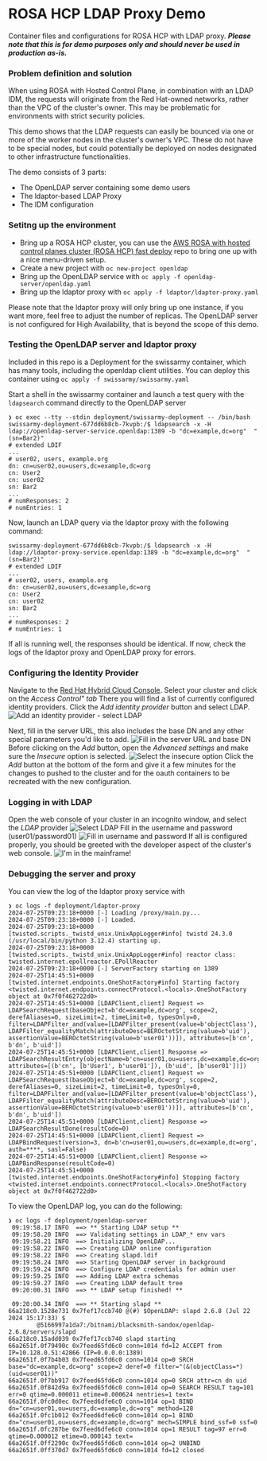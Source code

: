 # ROSA HCP LDAP Proxy Demo
Container files and configurations for ROSA HCP with LDAP proxy. ***Please note that this is for demo purposes only and should never be used in production as-is.***

### Problem definition and solution
When using ROSA with Hosted Control Plane, in combination with an LDAP IDM, the requests will originate from the Red Hat-owned networks, rather than the VPC of the cluster's owner. This may be problematic for environments with strict security policies. 

This demo shows that the LDAP requests can easily be bounced via one or more of the worker nodes in the cluster's owner's VPC. These do not have to be special nodes, but could potentially be deployed on nodes designated to other infrastructure functionalities.

The demo consists of 3 parts:
* The OpenLDAP server containing some demo users
* The ldaptor-based LDAP Proxy
* The IDM configuration

### Setitng up the environment
* Bring up a ROSA HCP cluster, you can use the [AWS ROSA with hosted control planes cluster (ROSA HCP) fast deploy](https://github.com/CSA-RH/rosa-hcp-fast-deploy) repo to bring one up with a nice menu-driven setup.
* Create a new project with `oc new-project openldap`
* Bring up the OpenLDAP service with `oc apply -f openldap-server/openldap.yaml`
* Bring up the ldaptor proxy with `oc apply -f ldaptor/ldaptor-proxy.yaml`

Please note that the ldaptor proxy will only bring up one instance, if you want more, feel free to adjust the number of replicas. The OpenLDAP server is not configured for High Availability, that is beyond the scope of this demo.

### Testing the OpenLDAP server and ldaptor proxy
Included in this repo is a Deployment for the swissarmy container, which has many tools, including the openldap client utilities. You can deploy this container using `oc apply -f swissarmy/swissarmy.yaml`

Start a shell in the swissarmy container and launch a test query with the `ldapsearch` command directly to the OpenLDAP server
```
❯ oc exec --tty --stdin deployment/swissarmy-deployment -- /bin/bash
swissarmy-deployment-677dd6b8cb-7kvpb:/$ ldapsearch -x -H ldap://openldap-server-service.openldap:1389 -b "dc=example,dc=org"  "(sn=Bar2)"
# extended LDIF
...
# user02, users, example.org
dn: cn=user02,ou=users,dc=example,dc=org
cn: User2
cn: user02
sn: Bar2
...
# numResponses: 2
# numEntries: 1
```
Now, launch an LDAP query via the ldaptor proxy with the following command:
```
swissarmy-deployment-677dd6b8cb-7kvpb:/$ ldapsearch -x -H ldap://ldaptor-proxy-service.openldap:1389 -b "dc=example,dc=org"  "(sn=Bar2)"
# extended LDIF
...
# user02, users, example.org
dn: cn=user02,ou=users,dc=example,dc=org
cn: User2
cn: user02
sn: Bar2
...
# numResponses: 2
# numEntries: 1
```
If all is running well, the responses should be identical. If now, check the logs of the ldaptor proxy and OpenLDAP proxy for errors.
### Configuring the Identity Provider
Navigate to the [Red Hat Hybrid Cloud Console](https://console.redhat.com/openshift/). Select your cluster and click on the *Access Control" tab* There you will find a list of currently configured identity providers. Click the *Add identity provider* button and select LDAP.
![Add an identity provider - select LDAP](img/add-provider.png)

Next, fill in the server URL, this also includes the base DN and any other special parameters you'd like to add.
![Fill in the server URL and base DN](img/add-ldap.png)
Before clicking on the *Add* button, open the *Advanced settings* and make sure the *Insecure* option is selected.
![Select the insecure option](img/insecure-option.png)
Click the *Add* button at the bottom of the form and give it a few minutes for the changes to pushed to the cluster and for the oauth containers to be recreated with the new configuration.

### Logging in with LDAP
Open the web console of your cluster in an incognito window, and select the *LDAP* provider
![Select LDAP](img/login-select-ldap.png)
Fill in the username and password (user01/password01)
![Fill in username and password](img/login-username.png)
If all is configured properly, you should be greeted with the developer aspect of the cluster's web console.
![I'm in the mainframe!](img/login-success.png)
### Debugging the server and proxy
You can view the log of the ldaptor proxy service with 
```
❯ oc logs -f deployment/ldaptor-proxy 
2024-07-25T09:23:18+0000 [-] Loading /proxy/main.py...
2024-07-25T09:23:18+0000 [-] Loaded.
2024-07-25T09:23:18+0000 [twisted.scripts._twistd_unix.UnixAppLogger#info] twistd 24.3.0 (/usr/local/bin/python 3.12.4) starting up.
2024-07-25T09:23:18+0000 [twisted.scripts._twistd_unix.UnixAppLogger#info] reactor class: twisted.internet.epollreactor.EPollReactor
2024-07-25T09:23:18+0000 [-] ServerFactory starting on 1389
2024-07-25T14:45:51+0000 [twisted.internet.endpoints.OneShotFactory#info] Starting factory <twisted.internet.endpoints.connectProtocol.<locals>.OneShotFactory object at 0x7f0f462722d0>
2024-07-25T14:45:51+0000 [LDAPClient,client] Request => LDAPSearchRequest(baseObject=b'dc=example,dc=org', scope=2, derefAliases=0, sizeLimit=2, timeLimit=0, typesOnly=0, filter=LDAPFilter_and(value=[LDAPFilter_present(value=b'objectClass'), LDAPFilter_equalityMatch(attributeDesc=BEROctetString(value=b'uid'), assertionValue=BEROctetString(value=b'user01'))]), attributes=[b'cn', b'dn', b'uid'])
2024-07-25T14:45:51+0000 [LDAPClient,client] Response => LDAPSearchResultEntry(objectName=b'cn=user01,ou=users,dc=example,dc=org', attributes=[(b'cn', [b'User1', b'user01']), (b'uid', [b'user01'])])
2024-07-25T14:45:51+0000 [LDAPClient,client] Request => LDAPSearchRequest(baseObject=b'dc=example,dc=org', scope=2, derefAliases=0, sizeLimit=2, timeLimit=0, typesOnly=0, filter=LDAPFilter_and(value=[LDAPFilter_present(value=b'objectClass'), LDAPFilter_equalityMatch(attributeDesc=BEROctetString(value=b'uid'), assertionValue=BEROctetString(value=b'user01'))]), attributes=[b'cn', b'dn', b'uid'])
2024-07-25T14:45:51+0000 [LDAPClient,client] Response => LDAPSearchResultDone(resultCode=0)
2024-07-25T14:45:51+0000 [LDAPClient,client] Request => LDAPBindRequest(version=3, dn=b'cn=user01,ou=users,dc=example,dc=org', auth=****, sasl=False)
2024-07-25T14:45:51+0000 [LDAPClient,client] Response => LDAPBindResponse(resultCode=0)
2024-07-25T14:45:51+0000 [twisted.internet.endpoints.OneShotFactory#info] Stopping factory <twisted.internet.endpoints.connectProtocol.<locals>.OneShotFactory object at 0x7f0f462722d0>
```
To view the OpenLDAP log, you can do the following:
```
❯ oc logs -f deployment/openldap-server
 09:19:58.17 INFO  ==> ** Starting LDAP setup **
 09:19:58.20 INFO  ==> Validating settings in LDAP_* env vars
 09:19:58.21 INFO  ==> Initializing OpenLDAP...
 09:19:58.22 INFO  ==> Creating LDAP online configuration
 09:19:58.22 INFO  ==> Creating slapd.ldif
 09:19:58.24 INFO  ==> Starting OpenLDAP server in background
 09:19:59.24 INFO  ==> Configure LDAP credentials for admin user
 09:19:59.25 INFO  ==> Adding LDAP extra schemas
 09:19:59.27 INFO  ==> Creating LDAP default tree
 09:20:00.31 INFO  ==> ** LDAP setup finished! **

 09:20:00.34 INFO  ==> ** Starting slapd **
66a218c0.1528e731 0x7fef17ccb740 @(#) $OpenLDAP: slapd 2.6.8 (Jul 22 2024 15:17:33) $
        @5166997a1da7:/bitnami/blacksmith-sandox/openldap-2.6.8/servers/slapd
66a218c0.15add039 0x7fef17ccb740 slapd starting
66a2651f.0f79490c 0x7feed65fd6c0 conn=1014 fd=12 ACCEPT from IP=10.128.0.51:42866 (IP=0.0.0.0:1389)
66a2651f.0f7b4b03 0x7feed65fd6c0 conn=1014 op=0 SRCH base="dc=example,dc=org" scope=2 deref=0 filter="(&(objectClass=*)(uid=user01))"
66a2651f.0f7bb917 0x7feed65fd6c0 conn=1014 op=0 SRCH attr=cn dn uid
66a2651f.0f842d9a 0x7feed65fd6c0 conn=1014 op=0 SEARCH RESULT tag=101 err=0 qtime=0.000011 etime=0.000624 nentries=1 text=
66a2651f.0fc0d0ec 0x7feed6dfe6c0 conn=1014 op=1 BIND dn="cn=user01,ou=users,dc=example,dc=org" method=128
66a2651f.0fc1b012 0x7feed6dfe6c0 conn=1014 op=1 BIND dn="cn=user01,ou=users,dc=example,dc=org" mech=SIMPLE bind_ssf=0 ssf=0
66a2651f.0fc287be 0x7feed6dfe6c0 conn=1014 op=1 RESULT tag=97 err=0 qtime=0.000012 etime=0.000143 text=
66a2651f.0ff2290c 0x7feed65fd6c0 conn=1014 op=2 UNBIND
66a2651f.0ff370d7 0x7feed65fd6c0 conn=1014 fd=12 closed
```
